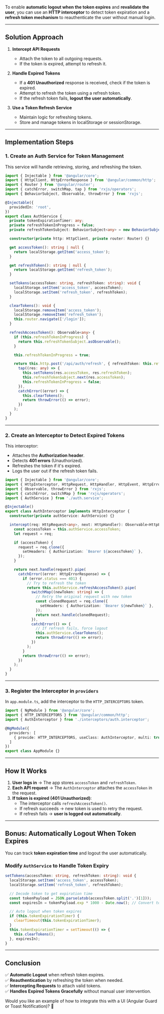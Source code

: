 To enable **automatic logout when the token expires** and **revalidate the user**, you can use an **HTTP interceptor** to detect token expiration and a **refresh token mechanism** to reauthenticate the user without manual login.

---

## **Solution Approach**
1. **Intercept API Requests**  
   - Attach the token to all outgoing requests.
   - If the token is expired, attempt to refresh it.

2. **Handle Expired Tokens**
   - If a **401 Unauthorized** response is received, check if the token is expired.
   - Attempt to refresh the token using a refresh token.
   - If the refresh token fails, **logout the user automatically**.

3. **Use a Token Refresh Service**  
   - Maintain logic for refreshing tokens.
   - Store and manage tokens in localStorage or sessionStorage.

---

## **Implementation Steps**

### **1. Create an Auth Service for Token Management**
This service will handle retrieving, storing, and refreshing the token.

```typescript
import { Injectable } from '@angular/core';
import { HttpClient, HttpErrorResponse } from '@angular/common/http';
import { Router } from '@angular/router';
import { catchError, switchMap, tap } from 'rxjs/operators';
import { BehaviorSubject, Observable, throwError } from 'rxjs';

@Injectable({
  providedIn: 'root',
})
export class AuthService {
  private tokenExpirationTimer: any;
  private refreshTokenInProgress = false;
  private refreshTokenSubject: BehaviorSubject<any> = new BehaviorSubject(null);

  constructor(private http: HttpClient, private router: Router) {}

  get accessToken(): string | null {
    return localStorage.getItem('access_token');
  }

  get refreshToken(): string | null {
    return localStorage.getItem('refresh_token');
  }

  setTokens(accessToken: string, refreshToken: string): void {
    localStorage.setItem('access_token', accessToken);
    localStorage.setItem('refresh_token', refreshToken);
  }

  clearTokens(): void {
    localStorage.removeItem('access_token');
    localStorage.removeItem('refresh_token');
    this.router.navigate(['/login']);
  }

  refreshAccessToken(): Observable<any> {
    if (this.refreshTokenInProgress) {
      return this.refreshTokenSubject.asObservable();
    }

    this.refreshTokenInProgress = true;

    return this.http.post('/api/auth/refresh', { refreshToken: this.refreshToken }).pipe(
      tap((res: any) => {
        this.setTokens(res.accessToken, res.refreshToken);
        this.refreshTokenSubject.next(res.accessToken);
        this.refreshTokenInProgress = false;
      }),
      catchError((error) => {
        this.clearTokens();
        return throwError(() => error);
      })
    );
  }
}
```

---

### **2. Create an Interceptor to Detect Expired Tokens**
This interceptor:
- Attaches the **Authorization header**.
- Detects **401 errors** (Unauthorized).
- Refreshes the token if it's expired.
- Logs the user out if the refresh token fails.

```typescript
import { Injectable } from '@angular/core';
import { HttpInterceptor, HttpRequest, HttpHandler, HttpEvent, HttpErrorResponse } from '@angular/common/http';
import { Observable, throwError } from 'rxjs';
import { catchError, switchMap } from 'rxjs/operators';
import { AuthService } from './auth.service';

@Injectable()
export class AuthInterceptor implements HttpInterceptor {
  constructor(private authService: AuthService) {}

  intercept(req: HttpRequest<any>, next: HttpHandler): Observable<HttpEvent<any>> {
    const accessToken = this.authService.accessToken;
    let request = req;

    if (accessToken) {
      request = req.clone({
        setHeaders: { Authorization: `Bearer ${accessToken}` },
      });
    }

    return next.handle(request).pipe(
      catchError((error: HttpErrorResponse) => {
        if (error.status === 401) {
          // Try to refresh the token
          return this.authService.refreshAccessToken().pipe(
            switchMap((newToken: string) => {
              // Retry the original request with new token
              const clonedRequest = req.clone({
                setHeaders: { Authorization: `Bearer ${newToken}` },
              });
              return next.handle(clonedRequest);
            }),
            catchError(() => {
              // If refresh fails, force logout
              this.authService.clearTokens();
              return throwError(() => error);
            })
          );
        }
        return throwError(() => error);
      })
    );
  }
}
```

---

### **3. Register the Interceptor in `providers`**
In `app.module.ts`, add the interceptor to the `HTTP_INTERCEPTORS` token.

```typescript
import { NgModule } from '@angular/core';
import { HTTP_INTERCEPTORS } from '@angular/common/http';
import { AuthInterceptor } from './interceptors/auth.interceptor';

@NgModule({
  providers: [
    { provide: HTTP_INTERCEPTORS, useClass: AuthInterceptor, multi: true }
  ]
})
export class AppModule {}
```

---

## **How It Works**
1. **User logs in** → The app stores `accessToken` and `refreshToken`.
2. **Each API request** → The `AuthInterceptor` attaches the `accessToken` in the request.
3. **If token is expired (401 Unauthorized)**:
   - The interceptor calls `refreshAccessToken()`.
   - If refresh succeeds → new token is used to retry the request.
   - If refresh fails → **user is logged out automatically**.

---

## **Bonus: Automatically Logout When Token Expires**
You can track **token expiration time** and logout the user automatically.

### **Modify `AuthService` to Handle Token Expiry**
```typescript
setTokens(accessToken: string, refreshToken: string): void {
  localStorage.setItem('access_token', accessToken);
  localStorage.setItem('refresh_token', refreshToken);

  // Decode token to get expiration time
  const tokenPayload = JSON.parse(atob(accessToken.split('.')[1]));
  const expiresIn = tokenPayload.exp * 1000 - Date.now(); // Convert to milliseconds

  // Auto logout when token expires
  if (this.tokenExpirationTimer) {
    clearTimeout(this.tokenExpirationTimer);
  }
  this.tokenExpirationTimer = setTimeout(() => {
    this.clearTokens();
  }, expiresIn);
}
```

---

## **Conclusion**
✅ **Automatic Logout** when refresh token expires.  
✅ **Reauthentication** by refreshing the token when needed.  
✅ **Intercepting Requests** to attach valid tokens.  
✅ **Handles Expired Tokens Gracefully** without manual user intervention.  

Would you like an example of how to integrate this with a UI (Angular Guard or Toast Notification)? 🚀